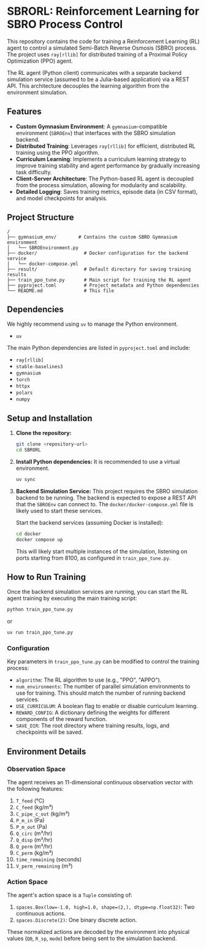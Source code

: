 # SBRORL: Reinforcement Learning for SBRO Process Control

This repository contains the code for training a Reinforcement Learning (RL) agent to control a simulated Semi-Batch Reverse Osmosis (SBRO) process. The project uses `ray[rllib]` for distributed training of a Proximal Policy Optimization (PPO) agent.

The RL agent (Python client) communicates with a separate backend simulation service (assumed to be a Julia-based application) via a REST API. This architecture decouples the learning algorithm from the environment simulation.

## Features

- **Custom Gymnasium Environment**: A `gymnasium`-compatible environment (`SBROEnv`) that interfaces with the SBRO simulation backend.
- **Distributed Training**: Leverages `ray[rllib]` for efficient, distributed RL training using the PPO algorithm.
- **Curriculum Learning**: Implements a curriculum learning strategy to improve training stability and agent performance by gradually increasing task difficulty.
- **Client-Server Architecture**: The Python-based RL agent is decoupled from the process simulation, allowing for modularity and scalability.
- **Detailed Logging**: Saves training metrics, episode data (in CSV format), and model checkpoints for analysis.

## Project Structure

```
/
├── gymnasium_env/        # Contains the custom SBRO Gymnasium environment
│   └── SBROEnvironment.py
├── docker/                 # Docker configuration for the backend service
│   └── docker-compose.yml
├── result/                 # Default directory for saving training results
├── train_ppo_tune.py       # Main script for training the RL agent
├── pyproject.toml          # Project metadata and Python dependencies
└── README.md               # This file
```

## Dependencies
We highly recommend using `uv` to manage the Python environment.
- `uv`

The main Python dependencies are listed in `pyproject.toml` and include:
- `ray[rllib]`
- `stable-baselines3`
- `gymnasium`
- `torch`
- `httpx`
- `polars`
- `numpy`

## Setup and Installation

1.  **Clone the repository:**
    ```bash
    git clone <repository-url>
    cd SBRORL
    ```

2.  **Install Python dependencies:**
    It is recommended to use a virtual environment.
    ```bash
    uv sync
    ```

3.  **Backend Simulation Service:**
    This project requires the SBRO simulation backend to be running. The backend is expected to expose a REST API that the `SBROEnv` can connect to. The `docker/docker-compose.yml` file is likely used to start these services.

    Start the backend services (assuming Docker is installed):
    ```bash
    cd docker
    docker compose up
    ```
    This will likely start multiple instances of the simulation, listening on ports starting from 8100, as configured in `train_ppo_tune.py`.

## How to Run Training

Once the backend simulation services are running, you can start the RL agent training by executing the main training script:

```bash
python train_ppo_tune.py
```

or

```bash
uv run train_ppo_tune.py
```

### Configuration

Key parameters in `train_ppo_tune.py` can be modified to control the training process:
- `algorithm`: The RL algorithm to use (e.g., "PPO", "APPO").
- `num_environments`: The number of parallel simulation environments to use for training. This should match the number of running backend services.
- `USE_CURRICULUM`: A boolean flag to enable or disable curriculum learning.
- `REWARD_CONFIG`: A dictionary defining the weights for different components of the reward function.
- `SAVE_DIR`: The root directory where training results, logs, and checkpoints will be saved.

## Environment Details

### Observation Space
The agent receives an 11-dimensional continuous observation vector with the following features:
1.  `T_feed` (°C)
2.  `C_feed` (kg/m³)
3.  `C_pipe_c_out` (kg/m³)
4.  `P_m_in` (Pa)
5.  `P_m_out` (Pa)
6.  `Q_circ` (m³/hr)
7.  `Q_disp` (m³/hr)
8.  `Q_perm` (m³/hr)
9.  `C_perm` (kg/m³)
10. `time_remaining` (seconds)
11. `V_perm_remaining` (m³)

### Action Space
The agent's action space is a `Tuple` consisting of:
1.  `spaces.Box(low=-1.0, high=1.0, shape=(2,), dtype=np.float32)`: Two continuous actions.
2.  `spaces.Discrete(2)`: One binary discrete action.

These normalized actions are decoded by the environment into physical values (`Q0`, `R_sp`, `mode`) before being sent to the simulation backend.
